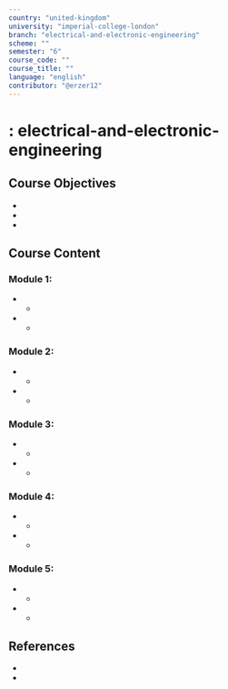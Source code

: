 ```yaml
---
country: "united-kingdom"
university: "imperial-college-london"
branch: "electrical-and-electronic-engineering"
scheme: ""
semester: "6"
course_code: ""
course_title: ""
language: "english"
contributor: "@erzer12"
---
```

# : electrical-and-electronic-engineering

## Course Objectives
* 
* 
* 

## Course Content
### Module 1: 
* 
  - 
* 
  - 

### Module 2: 
* 
  - 
* 
  - 

### Module 3: 
* 
  - 
* 
  - 

### Module 4: 
* 
  - 
* 
  - 

### Module 5: 
* 
  - 
* 
  - 

## References
* 
* 
